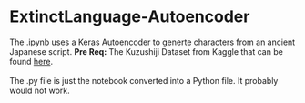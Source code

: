 # ExtinctLanguage-Autoencoder

The .ipynb uses a Keras Autoencoder to generte characters from an ancient Japanese script.
<b>Pre Req:</b>
The Kuzushiji Dataset from Kaggle that can be found <a href="https://www.kaggle.com/anokas/kuzushiji">here</a>.
<br><br>
The .py file is just the notebook converted into a Python file. It probably would not work.

